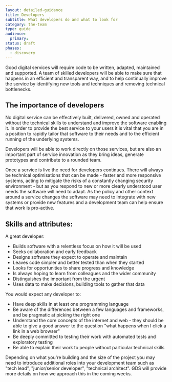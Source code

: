 ```yaml
---
layout: detailed-guidance
title: Developers
subtitle: What developers do and what to look for
category: the-team
type: guide
audience:
  primary: 
status: draft
phases:
  - discovery
---
```


Good digital services will require code to be written, adapted, maintained and supported. A team of skilled developers will be able to make sure that happens in an efficient and transparent way, and to help continually improve the service by identifying new tools and techniques and removing technical bottlenecks.

## The importance of developers

No digital service can be effectively built, delivered, owned and operated without the technical skills to understand and improve the software enabling it. In order to provide the best service to your users it is vital that you are in a position to rapidly tailor that software to their needs and to the efficient running of the underlying systems.

Developers will be able to work directly on those services, but are also an important part of service innovation as they bring ideas, generate prototypes and contribute to a rounded team. 

Once a service is live the need for developers continues. There will always be technical optimisations that can be made - faster and more responsive systems, acting to mitigate the risks of a constantly changing security environment - but as you respond to new or more clearly understood user needs the software will need to adapt. As the policy and other context around a service changes the software may need to integrate with new systems or provide new features and a development team can help ensure that work is pro-active.

## Skills and attributes:

A great developer:

* Builds software with a relentless focus on how it will be used
* Seeks collaboration and early feedback
* Designs software they expect to operate and maintain
* Leaves code simpler and better tested than when they started
* Looks for opportunities to share progress and knowledge
* Is always hoping to learn from colleagues and the wider community
* Distinguishes the important from the urgent
* Uses data to make decisions, building tools to gather that data

You would expect any developer to:

* Have deep skills in at least one programming language
* Be aware of the differences between a few languages and frameworks, and be pragmatic at picking the right one
* Understand the core concepts of the internet and web - they should be able to give a good answer to the question "what happens when I click a link in a web browser"
* Be deeply committed to testing their work with automated tests and exploratory testing
* Be able to explain their work to people without particular technical skills

Depending on what you're building and the size of the project you may need to introduce additional roles into your development team such as "tech lead", "junior/senior developer", "technical architect". GDS will provide more details on how we approach this in the coming weeks.
